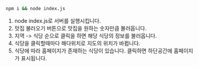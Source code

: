 ```bash
npm i && node index.js
```

1. node index.js로 서버를 실행시킵니다.
2. 맛집 불러오기 버튼으로 맛집을 원하는 숫자만큼 불러옵니다.
3. 지역 -> 식당 순으로 클릭을 하면 해당 식당의 정보를 불러옵니다.
4. 식당을 클릭할때마다 해다위치로 지도의 위치가 바뀝니다.
5. 식당에 따라 홈페이지가 존재하는 식당이 있습니다. 클릭하면 하단공간에 홈페이지가 표시됩니다.
